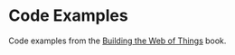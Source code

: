 # Code Examples 
Code examples from the [Building the Web of Things](http://manning.com/guinard/?a_aid=wot&a_bid=16f48f14) book.
